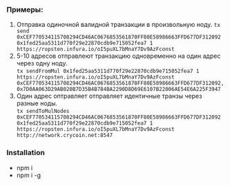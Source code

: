 ### Примеры:

1) Отправка одиночной валидной транзакции в произвольную ноду. 
`tx send 0xCEF770534115708294CD46AC0676853561870FF80E58986663FFD677DF312092 0x1fed25aa5311d770f29e22870cdb9e715052fea7 1 https://ropsten.infura.io/oI5puXL7bMnaY7Dv9AzFconst`
2) 5-10 адресов  отправлеют транзакцию одновременно на один адрес через одну ноду.  
`tx sendFromMul 0x1fed25aa5311d770f29e22870cdb9e715052fea7 1 https://ropsten.infura.io/oI5puXL7bMnaY7Dv9AzFconst 0xCEF770534115708294CD46AC0676853561870FF80E58986663FFD677DF312092, 0x7D0AA063D29AB020B7D35B4B784BA2290D8D69E6107B22006AE54E6A225F3947`
3) Один адрес оптравляет отправляет идентичные транзы через разные ноды.  
`tx sendToMulNodes 0xCEF770534115708294CD46AC0676853561870FF80E58986663FFD677DF312092 0x1fed25aa5311d770f29e22870cdb9e715052fea7 1 https://ropsten.infura.io/oI5puXL7bMnaY7Dv9AzFconst http://network.crycoin.net:8547`


### Installation
- npm i
- npm i -g

